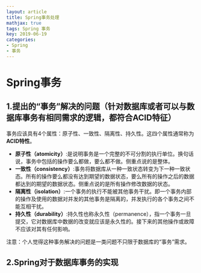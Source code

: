 ```yaml
---
layout: article
title: Spring事务处理
mathjax: true
tags: Spring 事务
key: 2019-06-19
categories:
- Spring
- 事务
---
```

# Spring事务

## 1.提出的“事务”解决的问题（针对数据库或者可以与数据库事务有相同需求的逻辑，都符合ACID特征）
事务应该具有4个属性：原子性、一致性、隔离性、持久性。这四个属性通常称为**ACID特性**。

- **原子性（atomicity）**:是说明事务是一个完整的不可分割的执行单位。换句话说，事务中包括的操作要么都做，要么都不做。侧重点说的是整体。
- **一致性（consistency）**:事务将数据库从一种一致状态转变为下一种一致状态。所有的操作要么都没有达到期望的数据状态，要么所有的操作之后的数据都达到的期望的数据状态。侧重点说的是所有操作修改数据的状态。
- **隔离性（isolation）**:一个事务的执行不能被其他事务干扰。即一个事务内部的操作及使用的数据对并发的其他事务是隔离的，并发执行的各个事务之间不能互相干扰。
- **持久性（durability）**:持久性也称永久性（permanence），指一个事务一旦提交，它对数据库中数据的改变就应该是永久性的。接下来的其他操作或故障不应该对其有任何影响。

注意：个人觉得这种事务解决的问题是一类问题不只限于数据库的“事务”需求。

## 2.Spring对于数据库事务的实现
